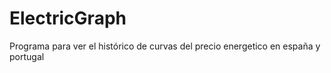 ElectricGraph
=============

Programa para ver el histórico de curvas del precio energetico en españa y portugal
